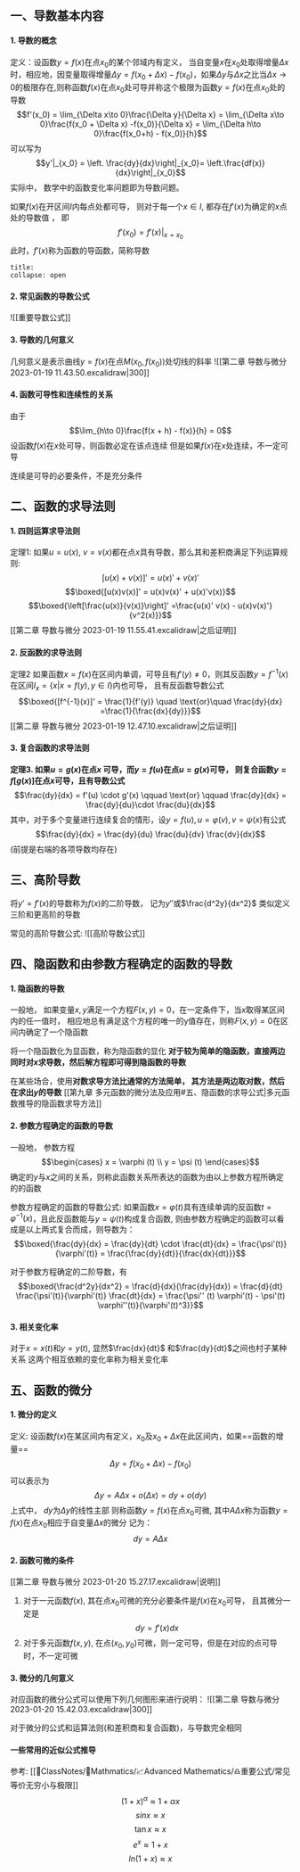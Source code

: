 ## 一、导数基本内容
#### 1. 导数的概念
定义：设函数$y = f(x)$在点$x_0$的某个邻域内有定义， 当自变量$x$在$x_0$处取得增量$\Delta x$时，相应地，因变量取得增量$\Delta y = f(x_0+ \Delta x) -f(x_0)$，如果$\Delta y$与$\Delta x$之比当$\Delta x\to 0$的极限存在,则称函数$f(x)$在点$x_0$处可导并称这个极限为函数$y = f(x)$在点$x_0$处的导数
$$f'(x_0) = \lim_{\Delta x\to 0}\frac{\Delta y}{\Delta x} = \lim_{\Delta x\to 0}\frac{f(x_0 + \Delta x) -f(x_0)}{\Delta x} = \lim_{\Delta h\to 0}\frac{f(x_0+h) - f(x_0)}{h}$$
可以写为
$$y'|_{x_0} = \left. \frac{dy}{dx}\right|_{x_0}= \left.\frac{df(x)}{dx}\right|_{x_0}$$
实际中， 数学中的函数变化率问题即为导数问题。

如果$f(x)$在开区间$I$内每点处都可导， 则对于每一个$x\in I$, 都存在$f'(x)$为确定的$x$点处的导数值 ， 即
$$f'(x_0) = f'(x)|_{x=x_0}$$
此时，$f'(x)$称为函数的导函数，简称导数

`````ad-note
title: 
collapse: open

`````

#### 2. 常见函数的导数公式
![[重要导数公式]]

#### 3. 导数的几何意义

几何意义是表示曲线$y = f(x)$在点$M(x_0,f(x_0))$处切线的斜率
![[第二章 导数与微分 2023-01-19 11.43.50.excalidraw|300]]

#### 4. 函数可导性和连续性的关系
由于
$$\lim_{h\to 0}\frac{f(x + h) - f(x)}{h} = 0$$
设函数$f(x)$在$x$处可导，则函数必定在该点连续
但是如果$f(x)$在$x$处连续，不一定可导

连续是可导的必要条件，不是充分条件

## 二、函数的求导法则
#### 1. 四则运算求导法则
定理1: 如果$u =u(x)$, $v= v(x)$都在点$x$具有导数，那么其和差积商满足下列运算规则: 
$$[u(x) + v(x)]' = u(x)' +v(x)'$$
$$\boxed{[u(x)v(x)]' = u(x)v(x)' + u(x)'v(x)}$$
$$\boxed{\left[\frac{u(x)}{v(x)}\right]' =\frac{u(x)' v(x) - u(x)v(x)'}{v^2(x)}}$$
[[第二章 导数与微分 2023-01-19 11.55.41.excalidraw|之后证明]]

#### 2. 反函数的求导法则
定理2 如果函数$x= f(x)$在区间内单调，可导且有$f'(y) \neq 0$，则其反函数$y=f^{-1}(x)$在区间$I_x = \{ x| x= f(y), y\in I\}$内也可导， 且有反函数导数公式
$$\boxed{[f^{-1}(x)]' = \frac{1}{f'(y)} \quad \text{or}\quad \frac{dy}{dx} =\frac{1}{\frac{dx}{dy}}}$$
[[第二章 导数与微分 2023-01-19 12.47.10.excalidraw|之后证明]]

#### 3. 复合函数的求导法则
**定理3. 如果$u = g(x)$在点$x$ 可导，而$y = f(u)$在点$u = g(x)$可导， 则复合函数$y = f[g(x)]$在点$x$可导，且有导数公式**
$$\frac{dy}{dx} = f'(u) \cdot g'(x) \qquad \text{or} \qquad \frac{dy}{dx} =  \frac{dy}{du}\cdot \frac{du}{dx}$$
其中，对于多个变量进行连续复合的情形，设$y = f(u), u = \varphi(v), v =\psi(x)$有公式
$$\frac{dy}{dx} = \frac{dy}{du} \frac{du}{dv} \frac{dv}{dx}$$
(前提是右端的各项导数均存在)

## 三、高阶导数
将$y'= f'(x)$的导数称为$f(x)$的二阶导数， 记为$y''$或$\frac{d^2y}{dx^2}$
类似定义三阶和更高阶的导数

常见的高阶导数公式: 
![[高阶导数公式]]

## 四、隐函数和由参数方程确定的函数的导数
#### 1. 隐函数的导数
一般地， 如果变量$x,y$满足一个方程$F(x,y) = 0$，在一定条件下，当$x$取得某区间内的任一值时， 相应地总有满足这个方程的唯一的y值存在，则称$F(x,y) =0$在区间内确定了一个隐函数

将一个隐函数化为显函数，称为隐函数的显化
**对于较为简单的隐函数，直接两边同时对$x$求导数，然后解方程即可得到隐函数的导数**

在某些场合，使用**对数求导方法比通常的方法简单， 其方法是两边取对数，然后在求出$y$的导数**
[[第九章 多元函数的微分法及应用#五、隐函数的求导公式|多元函数推导的隐函数求导方法]]

#### 2. 参数方程确定的函数的导数
一般地， 参数方程
$$\begin{cases}
x = \varphi (t) \\
y = \psi (t)
\end{cases}$$
确定的$y$与$x$之间的关系，则称此函数关系所表达的函数为由以上参数方程所确定的的函数

参数方程确定的函数的导数公式: 
如果函数$x = \varphi(t)$具有连续单调的反函数$t=\varphi^{-1}(x)$，且此反函数能与$y = \psi (t)$构成复合函数, 则由参数方程确定的函数可以看成是以上两式复合而成，则导数为：
$$\boxed{\frac{dy}{dx} = \frac{dy}{dt} \cdot \frac{dt}{dx} = \frac{\psi'(t)}{\varphi'(t)} = \frac{\frac{dy}{dt}}{\frac{dx}{dt}}}$$

对于参数方程确定的二阶导数，有
$$\boxed{\frac{d^2y}{dx^2} =  \frac{d}{dx}(\frac{dy}{dx}) = \frac{d}{dt} \frac{\psi'(t)}{\varphi'(t)} \frac{dt}{dx} =  \frac{\psi'' (t) \varphi'(t) - \psi'(t) \varphi''(t)}{\varphi'(t)^3}}$$

#### 3. 相关变化率
对于$x= x(t)$和$y =y(t)$, 显然$\frac{dx}{dt}$ 和$\frac{dy}{dt}$之间也村子某种关系
这两个相互依赖的变化率称为相关变化率

## 五、函数的微分
#### 1. 微分的定义
定义: 设函数$f(x)$在某区间内有定义，$x_0$及$x_0+\Delta x$在此区间内，如果==函数的增量==
$$\Delta y = f(x_0 + \Delta x) - f(x_0)$$
可以表示为
$$\Delta y =  A\Delta x + o(\Delta x) = dy + o(dy)$$
上式中， $dy$为$\Delta y$的线性主部
则称函数$y =f(x)$在点$x_0$可微, 其中$A\Delta x$称为函数$y = f(x)$在点$x_0$相应于自变量$\Delta x$的微分
记为：
$$dy = A\Delta x$$
#### 2. 函数可微的条件
[[第二章 导数与微分 2023-01-20 15.27.17.excalidraw|说明]]
1. 对于一元函数$f(x)$, 其在点$x_0$可微的充分必要条件是$f(x)$在$x_0$可导， 且其微分一定是
$$dy = f'(x)dx$$
2. 对于多元函数$f(x,y)$, 在点$(x_0, y_0)$可微，则一定可导，但是在对应的点可导时，不一定可微

#### 3. 微分的几何意义
对应函数的微分公式可以使用下列几何图形来进行说明：
![[第二章 导数与微分 2023-01-20 15.42.03.excalidraw|300]]

对于微分的公式和运算法则(和差积商和复合函数)，与导数完全相同

#### 一些常用的近似公式推导
参考: [[📘ClassNotes/📐Mathmatics/📈Advanced Mathematics/♎重要公式/常见等价无穷小与极限]]
$$(1+ x)^\alpha  \approx 1+ \alpha x$$
$$sin x \approx x$$
$$\tan x\approx x$$
$$e^x \approx 1+ x$$
$$ln(1 + x) \approx x$$



